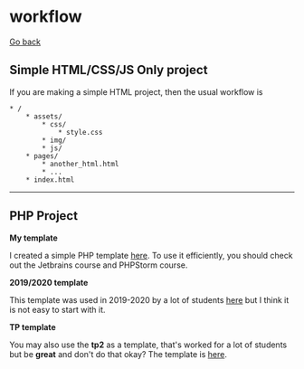 # workflow

[Go back](..)

## Simple HTML/CSS/JS Only project

If you are making a simple HTML project, then
the usual workflow is

```none
* /
    * assets/
        * css/
            * style.css
        * img/
        * js/
    * pages/
        * another_html.html
        * ...
    * index.html
````

<hr class="sr">

## PHP Project

**My template**

I created a simple PHP template
[here](https://github.com/memorize-code/web-project-template).
To use it efficiently, you should check out the Jetbrains course and
PHPStorm course.

**2019/2020 template**

This template was used in 2019-2020 by a lot of
students [here](https://github.com/Kirouane/ensiie-project)
but I think it is not easy to start with it.

**TP template**

You may also use the **tp2** as a template, that's worked
for a lot of students but be **great** and don't do
that okay? The template is
[here](https://github.com/memorize-code/memorize-references/raw/main/special/web/template-tp.zip).